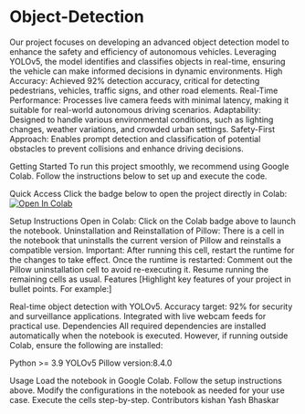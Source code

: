 # Object-Detection 

Our project focuses on developing an advanced object detection model to enhance the safety and efficiency of autonomous vehicles.
Leveraging YOLOv5, the model identifies and classifies objects in real-time, ensuring the vehicle can make informed decisions in dynamic environments.
High Accuracy: Achieved 92% detection accuracy, critical for detecting pedestrians, vehicles, traffic signs, and other road elements.
Real-Time Performance: Processes live camera feeds with minimal latency, making it suitable for real-world autonomous driving scenarios.
Adaptability: Designed to handle various environmental conditions, such as lighting changes, weather variations, and crowded urban settings.
Safety-First Approach: Enables prompt detection and classification of potential obstacles to prevent collisions and enhance driving decisions.


Getting Started
To run this project smoothly, we recommend using Google Colab. Follow the instructions below to set up and execute the code.

Quick Access
Click the badge below to open the project directly in Colab:
[![Open In Colab](https://colab.research.google.com/assets/colab-badge.svg)](https://colab.research.google.com/github/kishan2805/final-submit/blob/main/final-submission%20Qual-230331/code.ipynb)

Setup Instructions
Open in Colab: Click on the Colab badge above to launch the notebook.
Uninstallation and Reinstallation of Pillow:
There is a cell in the notebook that uninstalls the current version of Pillow and reinstalls a compatible version.
Important: After running this cell, restart the runtime for the changes to take effect.
Once the runtime is restarted:
Comment out the Pillow uninstallation cell to avoid re-executing it.
Resume running the remaining cells as usual.
Features
[Highlight key features of your project in bullet points. For example:]

Real-time object detection with YOLOv5.
Accuracy target: 92% for security and surveillance applications.
Integrated with live webcam feeds for practical use.
Dependencies
All required dependencies are installed automatically when the notebook is executed. However, if running outside Colab, ensure the following are installed:

Python >= 3.9
YOLOv5
Pillow version:8.4.0


Usage
Load the notebook in Google Colab.
Follow the setup instructions above.
Modify the configurations in the notebook as needed for your use case.
Execute the cells step-by-step.
Contributors
kishan
Yash
Bhaskar
